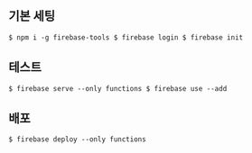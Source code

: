 ## 기본 세팅
`
$ npm i -g firebase-tools
$ firebase login
$ firebase init
`

## 테스트
`
$ firebase serve --only functions
$ firebase use --add
`

## 배포
`
$ firebase deploy --only functions
`


